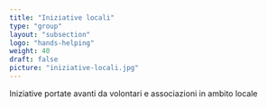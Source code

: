 ```yaml
---
title: "Iniziative locali"
type: "group"
layout: "subsection"
logo: "hands-helping"
weight: 40
draft: false
picture: "iniziative-locali.jpg"
---
```


Iniziative portate avanti da volontari e associazioni in ambito locale
